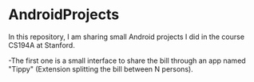 # AndroidProjects

In this repository, I am sharing small Android projects I did in the course CS194A at Stanford.

-The first one is a small interface to share the bill through an app named "Tippy" (Extension splitting the bill between N persons).
